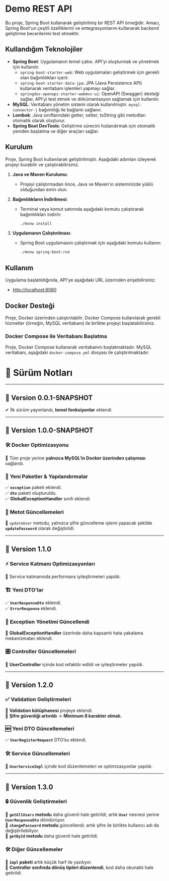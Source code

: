 # Demo REST API

Bu proje, Spring Boot kullanarak geliştirilmiş bir REST API örneğidir. Amacı, Spring Boot'un çeşitli özelliklerini ve entegrasyonlarını kullanarak backend geliştirme becerilerimi test etmektir.

## Kullandığım Teknolojiler

- **Spring Boot**: Uygulamanın temel çatısı. API'yi oluşturmak ve yönetmek için kullanılır.
    - `spring-boot-starter-web`: Web uygulamaları geliştirmek için gerekli olan bağımlılıkları içerir.
    - `spring-boot-starter-data-jpa`: JPA (Java Persistence API) kullanarak veritabanı işlemleri yapmayı sağlar.
    - `springdoc-openapi-starter-webmvc-ui`: OpenAPI (Swagger) desteği sağlar, API'yi test etmek ve dökümantasyon sağlamak için kullanılır.
- **MySQL**: Veritabanı yönetim sistemi olarak kullanılmıştır. `mysql-connector-j` bağımlılığı ile bağlantı sağlanır.
- **Lombok**: Java sınıflarındaki getter, setter, toString gibi metodları otomatik olarak oluşturur.
- **Spring Boot DevTools**: Geliştirme sürecini hızlandırmak için otomatik yeniden başlatma ve diğer araçları sağlar.

## Kurulum

Proje, Spring Boot kullanılarak geliştirilmiştir. Aşağıdaki adımları izleyerek projeyi kurabilir ve çalıştırabilirsiniz.

1. **Java ve Maven Kurulumu**:
    - Projeyi çalıştırmadan önce, Java ve Maven'ın sisteminizde yüklü olduğundan emin olun.

2. **Bağımlılıkların İndirilmesi**:
    - Terminal veya komut satırında aşağıdaki komutu çalıştırarak bağımlılıkları indirin:
      ```bash
      ./mvnw install
      ```

3. **Uygulamanın Çalıştırılması**:
    - Spring Boot uygulamasını çalıştırmak için aşağıdaki komutu kullanın:
      ```bash
      ./mvnw spring-boot:run
      ```

## Kullanım

Uygulama başlatıldığında, API'ye aşağıdaki URL üzerinden erişebilirsiniz:

- [http://localhost:8080](http://localhost:8080)

## Docker Desteği

Proje, Docker üzerinden çalıştırılabilir. Docker Compose kullanılarak gerekli hizmetler (örneğin, MySQL veritabanı) ile birlikte projeyi başlatabilirsiniz.

### Docker Compose ile Veritabanı Başlatma

Proje, Docker Compose kullanarak veritabanını başlatmaktadır. MySQL veritabanı, aşağıdaki `docker-compose.yml` dosyası ile çalıştırılmaktadır:

# 📌 Sürüm Notları

---

## 🚀 **Version 0.0.1-SNAPSHOT**
✔ İlk sürüm yayımlandı, **temel fonksiyonlar** eklendi.

---

## 🎯 **Version 1.0.0-SNAPSHOT**

### 🛠 **Docker Optimizasyonu**
🔹 Tüm proje yerine **yalnızca MySQL’in Docker üzerinden çalışması** sağlandı.

### 📂 **Yeni Paketler & Yapılandırmalar**
✅ **`exception`** paketi eklendi.  
✅ **`dto`** paketi oluşturuldu.  
✅ **GlobalExceptionHandler** sınıfı eklendi.

### 🔄 **Metot Güncellemeleri**
🔹 `updateUser` metodu, yalnızca şifre güncelleme işlemi yapacak şekilde **`updatePassword`** olarak değiştirildi.

---

## 🚀 **Version 1.1.0**

### ⚡ **Service Katmanı Optimizasyonları**
🔹 Service katmanında performans iyileştirmeleri yapıldı.

### 🏗 **Yeni DTO'lar**
✅ **`UserResponseDto`** eklendi.  
✅ **`ErrorResponse`** eklendi.

### 🚨 **Exception Yönetimi Güncellendi**
🔹 **GlobalExceptionHandler** üzerinde daha kapsamlı hata yakalama mekanizmaları eklendi.

### 🎛 **Controller Güncellemeleri**
🔹 **UserController** içinde kod refaktör edildi ve iyileştirmeler yapıldı.

---

## 🔐 **Version 1.2.0**

### ✅ **Validation Geliştirmeleri**
🔹 **Validation kütüphanesi** projeye eklendi.  
🔹 **Şifre güvenliği artırıldı** → **Minimum 8 karakter olmalı.**

### 🆕 **Yeni DTO Güncellemeleri**
✅ **`UserRegisterRequest`** DTO’su eklendi.

### 🛠 **Service Güncellemeleri**
🔹 **`UserServiceImpl`** içinde kod düzenlemeleri ve optimizasyonlar yapıldı.

---

## 🔐 **Version 1.3.0**

### 🔒 **Güvenlik Geliştirmeleri**
🔹 **`getAllUsers` metodu** daha güvenli hale getirildi; artık **`User`** nesnesi yerine **`UserResponseDto`** döndürüyor.  
🔹 **`changePassword` metodu** güncellendi; artık şifre ile birlikte kullanıcı adı da değiştirilebiliyor.  
🔹 **`getById` metodu** daha güvenli hale getirildi.

### 🛠 **Diğer Güncellemeler**
🔹 **`impl` paketi** artık küçük harf ile yazılıyor.  
🔹 **Controller sınıfında dönüş tipleri düzenlendi**, kod daha okunaklı hale getirildi.


